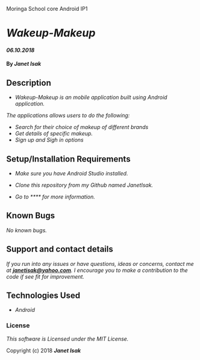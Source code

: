 Moringa School core Android IP1

# _Wakeup-Makeup_

#### _06.10.2018_

#### By _**Janet Isak**_

## Description

* _Wakeup-Makeup is an mobile application built using Android application._

_The applications allows users to do the following:_

* _Search for their choice of makeup of different brands_
* _Get details of specific makeup._
* _Sign up and Sigh in options_



## Setup/Installation Requirements

* _Make sure you have Android Studio installed._
* _Clone this repository from my Github named JanetIsak._

* _Go to **** for more information._


## Known Bugs

_No known bugs._

## Support and contact details

_If you run into any issues or have questions, ideas or concerns, contact me at **janetisak@yahoo.com**. I encourage you to make a contribution to the code if see fit for improvement._

## Technologies Used

* _Android_



### License

*This software is Licensed under the MIT License.*

Copyright (c) 2018 **_Janet Isak_**

